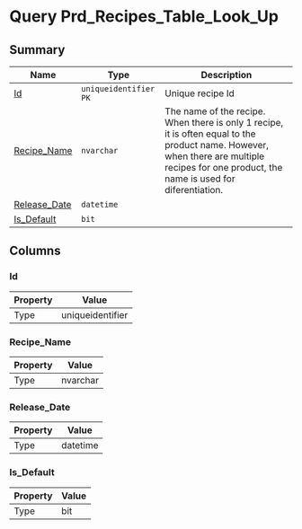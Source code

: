 # Query Prd_Recipes_Table_Look_Up


## Summary

| Name | Type | Description |
| - | - | --- |
|[Id](#id)|`uniqueidentifier` `PK`|Unique recipe Id|
|[Recipe_Name](#recipe_name)|`nvarchar` |The name of the recipe. When there is only 1 recipe, it is often equal to the product name. However, when there are multiple recipes for one product, the name is used for diferentiation.|
|[Release_Date](#release_date)|`datetime` ||
|[Is_Default](#is_default)|`bit` ||

## Columns

### Id

| Property | Value |
| - | - |
|Type|uniqueidentifier|

### Recipe_Name

| Property | Value |
| - | - |
|Type|nvarchar|

### Release_Date

| Property | Value |
| - | - |
|Type|datetime|

### Is_Default

| Property | Value |
| - | - |
|Type|bit|


